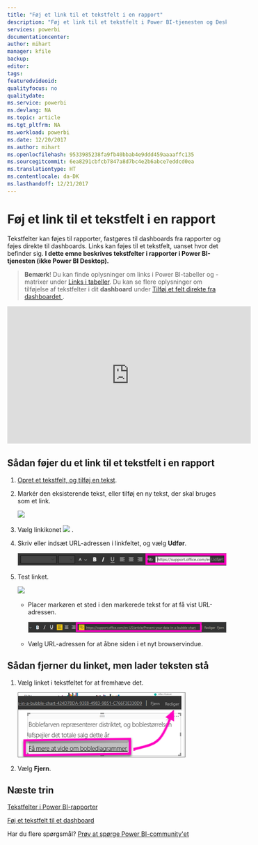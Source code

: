 ```yaml
---
title: "Føj et link til et tekstfelt i en rapport"
description: "Føj et link til et tekstfelt i Power BI-tjenesten og Desktop"
services: powerbi
documentationcenter: 
author: mihart
manager: kfile
backup: 
editor: 
tags: 
featuredvideoid: 
qualityfocus: no
qualitydate: 
ms.service: powerbi
ms.devlang: NA
ms.topic: article
ms.tgt_pltfrm: NA
ms.workload: powerbi
ms.date: 12/20/2017
ms.author: mihart
ms.openlocfilehash: 9533985238fa9fb40bbab4e9ddd459aaaaffc135
ms.sourcegitcommit: 6ea8291cbfcb7847a8d7bc4e2b6abce7eddcd0ea
ms.translationtype: HT
ms.contentlocale: da-DK
ms.lasthandoff: 12/21/2017
---
```

# <a name="add-a-hyperlink-to-a-text-box-in-a-report"></a>Føj et link til et tekstfelt i en rapport
Tekstfelter kan føjes til rapporter, fastgøres til dashboards fra rapporter og føjes direkte til dashboards. Links kan føjes til et tekstfelt, uanset hvor det befinder sig. **I dette emne beskrives tekstfelter i rapporter i Power BI-tjenesten (ikke Power BI Desktop).**

> **Bemærk**! Du kan finde oplysninger om links i Power BI-tabeller og -matrixer under [Links i tabeller](power-bi-hyperlinks-in-tables.md). Du kan se flere oplysninger om tilføjelse af tekstfelter i dit **dashboard** under [Tilføj et felt direkte fra dashboardet ](service-dashboard-add-widget.md). 
> 
> 

<iframe width="560" height="315" src="https://www.youtube.com/embed/_3q6VEBhGew#t=0m55s" frameborder="0" allowfullscreen></iframe>


## <a name="to-add-a-hyperlink-to-a-text-box-in-a-report"></a>Sådan føjer du et link til et tekstfelt i en rapport
1. [Opret et tekstfelt, og tilføj en tekst](power-bi-reports-add-text-and-shapes.md). 
2. Markér den eksisterende tekst, eller tilføj en ny tekst, der skal bruges som et link.
   
   ![](media/service-add-hyperlink-to-text-box/power-bi-hyperlink-new.png)
3. Vælg linkikonet ![](media/service-add-hyperlink-to-text-box/power-bi-hyperlink-icon.png) .
4. Skriv eller indsæt URL-adressen i linkfeltet, og vælg **Udfør**.
   
   ![](media/service-add-hyperlink-to-text-box/power-bi-add-link.png)
5. Test linket.  
   
   ![](media/service-add-hyperlink-to-text-box/power-bi-test-link.png)
   
   * Placer markøren et sted i den markerede tekst for at få vist URL-adressen.  
     
      ![](media/service-add-hyperlink-to-text-box/power-bi-hyperlink-edit.png)
   * Vælg URL-adressen for at åbne siden i et nyt browservindue.

## <a name="to-remove-the-hyperlink-but-leave-the-text"></a>Sådan fjerner du linket, men lader teksten stå
1. Vælg linket i tekstfeltet for at fremhæve det.
   
     ![](media/service-add-hyperlink-to-text-box/power-bi-hyperlink-remove.png)
2. Vælg **Fjern**. 

## <a name="next-steps"></a>Næste trin
[Tekstfelter i Power BI-rapporter](power-bi-reports-add-text-and-shapes.md)

[Føj et tekstfelt til et dashboard](service-dashboard-add-widget.md)

Har du flere spørgsmål? [Prøv at spørge Power BI-community'et](http://community.powerbi.com/)

